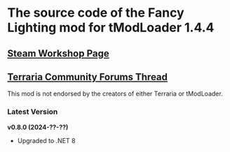 ﻿# The source code of the Fancy Lighting mod for tModLoader 1.4.4

## [Steam Workshop Page](https://steamcommunity.com/sharedfiles/filedetails/?id=2822950837)
## [Terraria Community Forums Thread](https://forums.terraria.org/index.php?threads/fancy-lighting-mod.113067/)

This mod is not endorsed by the creators of either Terraria or tModLoader.

### Latest Version

**v0.8.0 (2024-??-??)**
- Upgraded to .NET 8